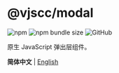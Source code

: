 # @vjscc/modal

![npm](https://img.shields.io/npm/v/@vjscc/modal?style=flat-square)
![npm bundle size](https://img.shields.io/bundlephobia/min/@vjscc/modal?style=flat-square)
![GitHub](https://img.shields.io/github/license/vjscc/modal?style=flat-square)

原生 JavaScript 弹出层组件。

**简体中文** | [English](./README.md)
